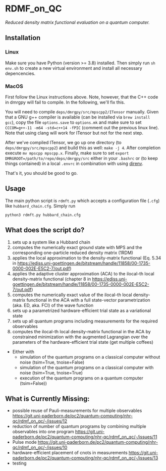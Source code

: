 # RDMF_on_QC

*Reduced density matrix functional evaluation on a quantum computer.*

## Installation
### Linux

Make sure you have Python (version >= 3.8) installed. Then simply run `sh env.sh` to create a new virtual environment and install all necessary depencencies.

### MacOS

First follow the Linux instructions above. Note, however, that the C++ code in dmrgpy will fail to compile. In the following, we'll fix this.

You will need to compile `deps/dmrgpy/src/mpscpp2/ITensor` manually. Given that a GNU g++ compiler is available (can be installed via `brew install gcc`), copy the file `options.save` to `options.mk` and make sure to set `CCCOM=g++-11 -m64 -std=c++14 -fPIC` (comment out the previous linux line). Note that using clang will work for ITensor but not for the next step.

After we've compiled ITensor, we go up one directory (to `deps/dmrgpy/src/mpscpp2`) and build this as well: `make -j 4`. After completion execute `mv mpscpp mpscpp.x`. Finally, make sure to set `export DMRGROOT=/path/to/repo/deps/dmrgpy/src` either in your `.bashrc` or (to keep things contained) in a local `.envrc` in combination with using [direnv](https://direnv.net/).

That's it, you should be good to go.
## Usage

The main python script is `rdmft.py` which accepts a configuration file (`.cfg`) like `hubbard_chain.cfg`. Simply run

```
python3 rdmft.py hubbard_chain.cfg
```

## What does the script do?
1. sets up a system like a Hubbard chain
2. computes the numerically exact ground state with MPS and the corresponding one-particle reduced density matrix (1RDM)
3. applies the local approximation to the density-matrix functional (Eq. 5.34 in https://ediss.uni-goettingen.de/bitstream/handle/11858/00-1735-0000-002E-E5C2-7/out.pdf)
4. applies the adaptive cluster approximation (ACA) to the ilocal-th local density-matrix functional (chapter 8 in https://ediss.uni-goettingen.de/bitstream/handle/11858/00-1735-0000-002E-E5C2-7/out.pdf)
5. computes the numerically exact value of the ilocal-th local density-matrix functional in the ACA with a full state-vector parametrization (aka. ED, aka. FCI) of the wave function
6. sets up a parametrized hardware-efficient trial state as a variational state
7. sets up all quantum programs including measurements for the required observables
8. computes the ilocal-th local density-matrix functional in the ACA by constrained minimization with the augmented Lagrangian over the parameters of the hardware-efficient trial state (get multiple coffees)
  * Either with
    * simulation of the quantum programs on a classical computer without noise (tsim=True, tnoise=False)
    * simulation of the quantum programs on a classical computer with noise (tsim=True, tnoise=True)
    * execution of the quantum programs on a quantum computer (tsim=False))

## What is Currently  Missing:
* possible reuse of Pauli-measurements for multiple observables https://git.uni-paderborn.de/pc2/quantum-computing/nhr-qc/rdmf_on_qc/-/issues/12
* reduction of number of quantum programs by combining multiple observables into one program https://git.uni-paderborn.de/pc2/quantum-computing/nhr-qc/rdmf_on_qc/-/issues/11
* Pulse mode https://git.uni-paderborn.de/pc2/quantum-computing/nhr-qc/rdmf_on_qc/-/issues/10
* hardware-efficient placement of cnots in measurements https://git.uni-paderborn.de/pc2/quantum-computing/nhr-qc/rdmf_on_qc/-/issues/13
* testing
